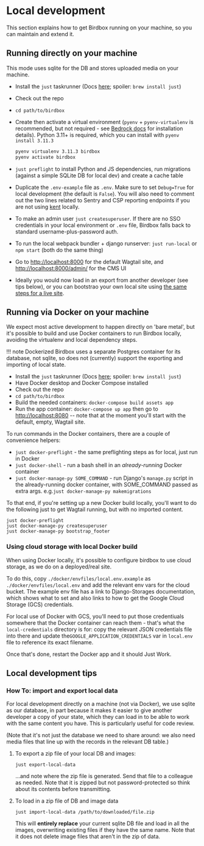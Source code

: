 # Local development

This section explains how to get Birdbox running on your machine, so you can maintain and extend it.

## Running directly on your machine

This mode uses sqlite for the DB and stores uploaded media on your machine.

* Install the `just` taskrunner (Docs [here](https://github.com/casey/just); spoiler: `brew install just`)
* Check out the repo
* `cd path/to/birdbox`
* Create then activate a virtual environment (`pyenv` + `pyenv-virtualenv` is recommended, but not required - see [Bedrock docs](https://bedrock.readthedocs.io/en/latest/install.html#local-installation) for installation details). Python 3.11+ is required, which you can install with `pyenv install 3.11.3`

    ``` bash
    pyenv virtualenv 3.11.3 birdbox
    pyenv activate birdbox
    ```

* `just preflight` to install Python and JS dependencies, run migrations (against a simple SQLite DB for local dev) and create a cache table
* Duplicate the `.env-example` file as `.env`. Make sure to set `Debug=True` for local development (the default is `False`). You will also need to comment out the two lines related to Sentry and CSP reporting endpoints if you are not using [kent](https://github.com/willkg/kent) locally.
* To make an admin user `just createsuperuser`. If there are no SSO credentials in your local environment or `.env` file, Birdbox falls back to standard username-plus-password auth.
* To run the local webpack bundler + django runserver: `just run-local` or `npm start` (both do the same thing)
* Go to <http://localhost:8000> for the default Wagtail site, and <http://localhost:8000/admin/> for the CMS UI
* Ideally you would now load in an export from another developer (see tips below), or you can bootstrao your own local site using [the same steps for a live site](../bootstrapping/#wagtail-bootstrap-an-initial-site).

## Running via Docker on your machine

We expect most active development to happen directly on 'bare metal', but it's possible to build and use Docker containers to run Birdbox locally, avoiding the virtualenv and local dependency steps.

!!! note
    Dockerized Birdbox uses a separate Postgres container for its database, not sqlite, so does not (currently) support the exporting and importing of local state.

* Install the `just` taskrunner (Docs [here](https://github.com/casey/just); spoiler: `brew install just`)
* Have Docker desktop and Docker Compose installed
* Check out the repo
* `cd path/to/birdbox`
* Build the needed containers: `docker-compose build assets app`
* Run the app container: `docker-compose up app` then go to <http://localhost:8080> -- note that at the moment you'll start with the default, empty, Wagtail site.

To run commands in the Docker containers, there are a couple of convenience helpers:

* `just docker-preflight` - the same preflighting steps as for local, just run in Docker
* `just docker-shell` - run a bash shell in an _already-running_ Docker container
* `just docker-manage-py SOME_COMMAND` - run Django's `manage.py` script in the already-running docker container, with SOME_COMMAND passed as extra args. e.g.`just docker-manage-py makemigrations`

To that end, if you're setting up a new Docker build locally, you'll want to do the following just to get Wagtail running, but with no imported content.

```
just docker-preflight
just docker-manage-py createsuperuser
just docker-manage-py bootstrap_footer
```

### Using cloud storage with local Docker build

When using Docker locally, it's possible to configure birdbox to use cloud storage, as we do on a deployed/real site.

To do this, copy `./docker/envfiles/local.env.example` as `./docker/envfiles/local.env` and add the relevant env vars for the cloud bucket. The example env file has a link to Django-Storages documentation, which  shows what to set and also links to how to get the Google Cloud Storage (GCS) credentials.

For local use of Docker with GCS, you'll need to put those credentiuals somewhere that the Docker container can reach them - that's what the `local-credentials` directory is for: copy the relevant JSON credentials file into there and update the`GOOGLE_APPLICATION_CREDENTIALS` var in `local.env` file to reference its exact filename.

Once that's done, restart the Docker app and it should Just Work.

## Local development tips

### How To: import and export local data

For local development directly on a machine (not via Docker), we use sqlite as our database, in part because it makes it easier to give another developer a copy of your state, which they can load in to be able to work with the same content you have. This is particularly useful for code review.

(Note that it's not just the database we need to share around: we also need media files that line up with the records in the relevant DB table.)

1. To export a zip file of your local DB and images:

    `just export-local-data`

    ...and note where the zip file is generated. Send that file to a colleague as needed. Note that it is zipped but not password-protected so think about its contents before transmitting.

2. To load in a zip file of DB and image data

    `just import-local-data /path/to/downloaded/file.zip`

    This will **entirely replace** your current sqlite DB file and load in all the images, overwriting existing files if they have the same name. Note that it does not delete image files that aren't in the zip of data.
